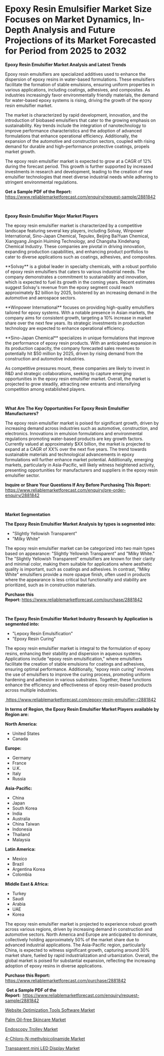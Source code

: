 <p><h1>Epoxy Resin Emulsifier Market Size Focuses on Market Dynamics, In-Depth Analysis and Future Projections of its Market Forecasted for Period from 2025 to 2032</h1></p><p><strong>Epoxy Resin Emulsifier Market Analysis and Latest Trends</strong></p>
<p><p>Epoxy resin emulsifiers are specialized additives used to enhance the dispersion of epoxy resins in water-based formulations. These emulsifiers facilitate the formation of stable emulsions, ensuring uniform properties in various applications, including coatings, adhesives, and composites. As industries increasingly favor environmentally friendly materials, the demand for water-based epoxy systems is rising, driving the growth of the epoxy resin emulsifier market.</p><p>The market is characterized by rapid development, innovation, and the introduction of biobased emulsifiers that cater to the growing emphasis on sustainability. Key trends include the integration of nanotechnology to improve performance characteristics and the adoption of advanced formulations that enhance operational efficiency. Additionally, the expansion of the automotive and construction sectors, coupled with rising demand for durable and high-performance protective coatings, propels market growth.</p><p>The epoxy resin emulsifier market is expected to grow at a CAGR of 12% during the forecast period. This growth is further supported by increased investments in research and development, leading to the creation of new emulsifier technologies that meet diverse industrial needs while adhering to stringent environmental regulations.</p></p>
<p><strong>Get a Sample PDF of the Report:&nbsp;</strong> <a href="https://www.reliablemarketforecast.com/enquiry/request-sample/2881842?utm_campaign=1169&utm_medium=2&utm_source=Github&utm_content=ia&utm_term=12032025&utm_id=epoxy-resin-emulsifier">https://www.reliablemarketforecast.com/enquiry/request-sample/2881842</a></p>
<p>&nbsp;</p>
<p><strong>Epoxy Resin Emulsifier Major Market Players</strong></p>
<p><p>The epoxy resin emulsifier market is characterized by a competitive landscape featuring several key players, including Solvay, Winpower International, Sino-Japan Chemical, Tepulex, Beijing BaiYuan Chemical, Xiangyang Jingxin Huiming Technology, and Changsha Xindehang Chemical Industry. These companies are pivotal in driving innovation, expanding production capabilities, and enhancing product portfolios to cater to diverse applications such as coatings, adhesives, and composites.</p><p>**Solvay** is a global leader in specialty chemicals, with a robust portfolio of epoxy resin emulsifiers that caters to various industrial needs. The company demonstrates a commitment to sustainability and innovation, which is expected to fuel its growth in the coming years. Recent estimates suggest Solvay's revenue from the epoxy segment could reach approximately $2 billion by 2025, bolstered by an increasing demand in the automotive and aerospace sectors.</p><p>**Winpower International** focuses on providing high-quality emulsifiers tailored for epoxy systems. With a notable presence in Asian markets, the company aims for consistent growth, targeting a 10% increase in market share over the next few years. Its strategic investments in production technology are expected to enhance operational efficiency.</p><p>**Sino-Japan Chemical** specializes in unique formulations that improve the performance of epoxy resin products. With an anticipated expansion in its production capacity, the company forecasted sales revenues to potentially hit $50 million by 2025, driven by rising demand from the construction and automotive industries.</p><p>As competitive pressures mount, these companies are likely to invest in R&D and strategic collaborations, seeking to capture emerging opportunities in the epoxy resin emulsifier market. Overall, the market is projected to grow steadily, attracting new entrants and intensifying competition among established players.</p></p>
<p>&nbsp;</p>
<p><strong>What Are The Key Opportunities For Epoxy Resin Emulsifier Manufacturers?</strong></p>
<p><p>The epoxy resin emulsifier market is poised for significant growth, driven by increasing demand across industries such as automotive, construction, and electronics. Innovations in emulsion formulations and environmental regulations promoting water-based products are key growth factors. Currently valued at approximately $XX billion, the market is projected to expand at a CAGR of XX% over the next five years. The trend towards sustainable materials and technological advancements in epoxy formulations will further enhance market potential. Additionally, emerging markets, particularly in Asia-Pacific, will likely witness heightened activity, presenting opportunities for manufacturers and suppliers in the epoxy resin emulsifier sector.</p></p>
<p><strong>Inquire or Share Your Questions If Any Before Purchasing This Report:</strong> <a href="https://www.reliablemarketforecast.com/enquiry/pre-order-enquiry/2881842?utm_campaign=1169&utm_medium=2&utm_source=Github&utm_content=ia&utm_term=12032025&utm_id=epoxy-resin-emulsifier">https://www.reliablemarketforecast.com/enquiry/pre-order-enquiry/2881842</a></p>
<p>&nbsp;</p>
<p><strong>Market Segmentation</strong></p>
<p><strong>The Epoxy Resin Emulsifier Market Analysis by types is segmented into:</strong></p>
<p><ul><li>"Slightly Yellowish Transparent"</li><li>"Milky White"</li></ul></p>
<p><p>The epoxy resin emulsifier market can be categorized into two main types based on appearance: "Slightly Yellowish Transparent" and "Milky White." The "Slightly Yellowish Transparent" emulsifiers are known for their clarity and minimal color, making them suitable for applications where aesthetic quality is important, such as coatings and adhesives. In contrast, "Milky White" emulsifiers provide a more opaque finish, often used in products where the appearance is less critical but functionality and stability are prioritized, such as in construction materials.</p></p>
<p><strong>Purchase this Report:&nbsp;</strong><a href="https://www.reliablemarketforecast.com/purchase/2881842?utm_campaign=1169&utm_medium=2&utm_source=Github&utm_content=ia&utm_term=12032025&utm_id=epoxy-resin-emulsifier">https://www.reliablemarketforecast.com/purchase/2881842</a></p>
<p>&nbsp;</p>
<p><strong>The Epoxy Resin Emulsifier Market Industry Research by Application is segmented into:</strong></p>
<p><ul><li>"Lepoxy Resin Emulsification"</li><li>"Epoxy Resin Curing"</li></ul></p>
<p><p>The epoxy resin emulsifier market is integral to the formulation of epoxy resins, enhancing their stability and dispersion in aqueous systems. Applications include "epoxy resin emulsification," where emulsifiers facilitate the creation of stable emulsions for coatings and adhesives, ensuring optimal performance. Additionally, "epoxy resin curing" involves the use of emulsifiers to improve the curing process, promoting uniform hardening and adhesion in various substrates. Together, these functions enhance the efficiency and effectiveness of epoxy resin-based products across multiple industries.</p></p>
<p><a href="https://www.reliablemarketforecast.com/epoxy-resin-emulsifier-r2881842?utm_campaign=1169&utm_medium=2&utm_source=Github&utm_content=ia&utm_term=12032025&utm_id=epoxy-resin-emulsifier">&nbsp;https://www.reliablemarketforecast.com/epoxy-resin-emulsifier-r2881842</a></p>
<p><strong>In terms of Region, the Epoxy Resin Emulsifier Market Players available by Region are:</strong></p>
<p>
    <p> <strong> North America: </strong>
        <ul>
            <li>United States</li>
            <li>Canada</li>
        </ul>
        </p> 
    <p> <strong> Europe: </strong>
        <ul>
            <li>Germany</li>
            <li>France</li>
            <li>U.K.</li>
            <li>Italy</li>
            <li>Russia</li>
        </ul>
        </p> 
    <p> <strong> Asia-Pacific: </strong>
        <ul>
            <li>China</li>
            <li>Japan</li>
            <li>South Korea</li>
            <li>India</li>
            <li>Australia</li>
            <li>China Taiwan</li>
            <li>Indonesia</li>
            <li>Thailand</li>
            <li>Malaysia</li>
        </ul>
        </p> 
    <p> <strong> Latin America: </strong>
        <ul>
            <li>Mexico</li>
            <li>Brazil</li>
            <li>Argentina Korea</li>
            <li>Colombia</li>
        </ul>
        </p> 
    <p> <strong> Middle East & Africa: </strong>
        <ul>
            <li>Turkey</li>
            <li>Saudi</li>
            <li>Arabia</li>
            <li>UAE</li>
            <li>Korea</li>
        </ul>
    </p>
    </p>
<p><p>The epoxy resin emulsifier market is projected to experience robust growth across various regions, driven by increasing demand in construction and automotive sectors. North America and Europe are anticipated to dominate, collectively holding approximately 50% of the market share due to advanced industrial applications. The Asia-Pacific region, particularly China, is expected to witness significant growth, capturing around 30% market share, fueled by rapid industrialization and urbanization. Overall, the global market is poised for substantial expansion, reflecting the increasing adoption of epoxy resins in diverse applications.</p></p>
<p><strong>Purchase this Report: </strong><a href="https://www.reliablemarketforecast.com/purchase/2881842?utm_campaign=1169&utm_medium=2&utm_source=Github&utm_content=ia&utm_term=12032025&utm_id=epoxy-resin-emulsifier">https://www.reliablemarketforecast.com/purchase/2881842</a></p>
<p>&nbsp;<strong>Get a Sample PDF of the Report:&nbsp;&nbsp;</strong><a href="https://www.reliablemarketforecast.com/enquiry/request-sample/2881842?utm_campaign=1169&utm_medium=2&utm_source=Github&utm_content=ia&utm_term=12032025&utm_id=epoxy-resin-emulsifier">https://www.reliablemarketforecast.com/enquiry/request-sample/2881842</a></p>
<p><strong></strong></p>
<p><p><a href="https://github.com/foddekampo/Market-Research-Report-List-1/blob/main/website-optimization-tools-software-market.md?utm_campaign=1169&utm_medium=2&utm_source=Github&utm_content=ia&utm_term=12032025&utm_id=epoxy-resin-emulsifier">Website Optimization Tools Software Market</a></p><p><a href="https://github.com/furnoirons9e/Market-Research-Report-List-1/blob/main/palm-oil-free-skincare-market.md?utm_campaign=1169&utm_medium=2&utm_source=Github&utm_content=ia&utm_term=12032025&utm_id=epoxy-resin-emulsifier">Palm Oil-free Skincare Market</a></p><p><a href="https://github.com/laverkyllozc/Market-Research-Report-List-1/blob/main/endoscopy-trolley-market.md?utm_campaign=1169&utm_medium=2&utm_source=Github&utm_content=ia&utm_term=12032025&utm_id=epoxy-resin-emulsifier">Endoscopy Trolley Market</a></p><p><a href="https://github.com/puttslukis59/Market-Research-Report-List-1/blob/main/4-chloro-n-methylpicolinamide-market.md?utm_campaign=1169&utm_medium=2&utm_source=Github&utm_content=ia&utm_term=12032025&utm_id=epoxy-resin-emulsifier">4-Chloro-N-methylpicolinamide Market</a></p><p><a href="https://github.com/clemmheisefy/Market-Research-Report-List-1/blob/main/transparent-mini-led-display-market.md?utm_campaign=1169&utm_medium=2&utm_source=Github&utm_content=ia&utm_term=12032025&utm_id=epoxy-resin-emulsifier">Transparent mini LED Display Market</a></p></p>